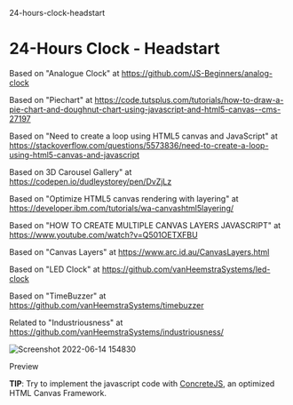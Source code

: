 24-hours-clock-headstart
# 24-Hours Clock - Headstart

Based on "Analogue Clock" at https://github.com/JS-Beginners/analog-clock

Based on "Piechart" at https://code.tutsplus.com/tutorials/how-to-draw-a-pie-chart-and-doughnut-chart-using-javascript-and-html5-canvas--cms-27197

Based on "Need to create a loop using HTML5 canvas and JavaScript" at https://stackoverflow.com/questions/5573836/need-to-create-a-loop-using-html5-canvas-and-javascript

Based on 3D Carousel Gallery" at https://codepen.io/dudleystorey/pen/DvZjLz

Based on "Optimize HTML5 canvas rendering with layering" at https://developer.ibm.com/tutorials/wa-canvashtml5layering/

Based on "HOW TO CREATE MULTIPLE CANVAS LAYERS JAVASCRIPT" at https://www.youtube.com/watch?v=Q501OETXFBU

Based on "Canvas Layers" at https://www.arc.id.au/CanvasLayers.html

Based on "LED Clock" at https://github.com/vanHeemstraSystems/led-clock

Based on "TimeBuzzer" at https://github.com/vanHeemstraSystems/timebuzzer

Related to "Industriousness" at https://github.com/vanHeemstraSystems/industriousness/ 

![Screenshot 2022-06-14 154830](https://user-images.githubusercontent.com/1499433/173593460-62d2b075-8381-43a3-ad63-af28e8785f5d.png)

Preview

**TIP**: Try to implement the javascript code with [ConcreteJS](http://www.concretejs.com/), an optimized HTML Canvas Framework.
